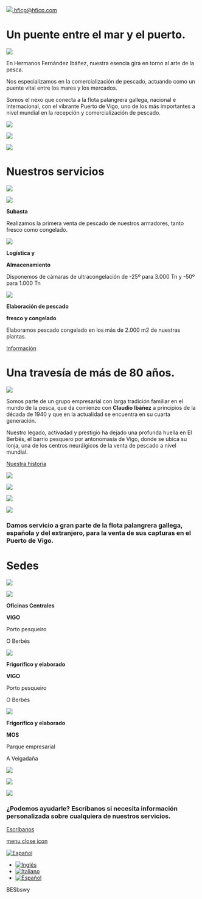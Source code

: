 [![](https://hficp.com/wp-content/uploads/2024/07/ico-email.png) hficp@hficp.com](mailto:hficp@hficp.com)

# Un puente entre el mar y el puerto.

![](https://hficp.com/wp-content/uploads/2024/06/Recurso-10@4x-180x7.png)

En Hermanos Fernández Ibáñez, nuestra esencia gira en torno al arte de la pesca.

Nos especializamos en la comercialización de pescado, actuando como un puente vital entre los mares y los mercados.

Somos el nexo que conecta a la flota palangrera gallega, nacional e internacional, con el vibrante Puerto de Vigo, uno de los más importantes a nivel mundial en la recepción y comercialización de pescado.

![](https://hficp.com/wp-content/uploads/2024/06/Recurso-8@4x-500x534.jpg)

![](https://hficp.com/wp-content/uploads/2024/06/Recurso-7@4x.jpg)

![](https://hficp.com/wp-content/uploads/2024/06/Recurso-9@4x.png)

# Nuestros   servicios

![](https://hficp.com/wp-content/uploads/2024/06/Recurso-10@4x-180x7.png)

![](https://hficp.com/wp-content/uploads/2024/06/Recurso-12@4x--200x200.png)

**Subasta**

Realizamos la primera venta de pescado de nuestros armadores, tanto fresco como congelado.

![](https://hficp.com/wp-content/uploads/2024/06/Recurso-13@4x--200x200.png)

**Logística y**

**Almacenamiento**

Disponemos de cámaras de ultracongelación de -25º para 3.000 Tn y -50º para 1.000 Tn

![](https://hficp.com/wp-content/uploads/2024/06/Recurso-14@4x--200x200.png)

**Elaboración de pescado**

**fresco y congelado**

Elaboramos pescado congelado en los más de 2.000 m2 de nuestras plantas.

[Información](https://hficp.com/actividad-y-servicios/ "")

# Una travesía de   más de 80 años.

![](https://hficp.com/wp-content/uploads/2024/06/Recurso-10@4x-180x7.png)

Somos parte de un grupo empresarial con larga tradición familiar en el mundo de la pesca, que da comienzo con **Claudio Ibáñez** a principios de la década de 1940 y que en la actualidad se encuentra en su cuarta generación.

Nuestro legado, activadad y prestigio ha dejado una profunda huella en El Berbés, el barrio pesquero por antonomasia de Vigo, donde se ubica su lonja, una de los centros neurálgicos de la venta de pescado a nivel mundial.

[Nuestra historia](https://hficp.com/historia/ "")

![](https://hficp.com/wp-content/uploads/2024/06/Recurso-14@4x-450x638.png)

![](https://hficp.com/wp-content/uploads/2024/06/Recurso-12@4x-500x423.png)

![](https://hficp.com/wp-content/uploads/2024/06/Recurso-13@4x.jpg)

![](https://hficp.com/wp-content/uploads/2024/06/Recurso-15@4x-50x40.png)

### Damos servicio a gran parte de la flota palangrera gallega, española y del extranjero, para la venta de sus capturas en el Puerto de Vigo.

# Sedes

![](https://hficp.com/wp-content/uploads/2024/06/Recurso-10@4x-180x7.png)

![](https://hficp.com/wp-content/uploads/2024/06/Recurso-20@4x.jpg)

**Oficinas Centrales**

**VIGO**

Porto pesqueiro

O Berbés

![](https://hficp.com/wp-content/uploads/2024/06/Recurso-21@4x.jpg)

**Frigorífico y elaborado**

**VIGO**

Porto pesqueiro

O Berbés

![](https://hficp.com/wp-content/uploads/2024/06/Recurso-22@4x.jpg)

**Frigorífico y elaborado**

**MOS**

Parque empresarial

A Veigadaña

![](https://hficp.com/wp-content/uploads/2024/06/Recurso-24@4x.jpg)

![](https://hficp.com/wp-content/uploads/2024/06/Recurso-24@4x-mvl.jpg)

![](https://hficp.com/wp-content/uploads/2024/06/Recurso-15@4x-50x40.png)

### ¿Podemos ayudarle? Escríbanos si necesita información personalizada sobre cualquiera de nuestros servicios.

[Escríbanos](https://hficp.com/contacto/ "")

[menu close icon](https://hficp.com/#)

[![Español](https://hficp.com/wp-content/plugins/sitepress-multilingual-cms/res/flags/es.svg)](https://hficp.com/#)

- [![Inglés](https://hficp.com/wp-content/plugins/sitepress-multilingual-cms/res/flags/en.svg)](https://hficp.com/en/)
- [![Italiano](https://hficp.com/wp-content/plugins/sitepress-multilingual-cms/res/flags/it.svg)](https://hficp.com/it/)
- [![Español](https://hficp.com/wp-content/plugins/sitepress-multilingual-cms/res/flags/es.svg)](https://hficp.com/)

BESbswy